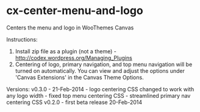cx-center-menu-and-logo
=======================

Centers the menu and logo in WooThemes Canvas

Instructions:

1. Install zip file as a plugin (not a theme) - http://codex.wordpress.org/Managing_Plugins
2. Centering of logo, primary navigation, and top menu navigation will be turned on automatically. You can view and adjust the options under 'Canvas Extensions' in the Canvas Theme Options. 

Versions:
	v0.3.0 	- 21-Feb-2014
			- logo centering CSS changed to work with any logo width
			- fixed top menu centering CSS
			- streamlined primary nav centering CSS
	v0.2.0	- first beta release 20-Feb-2014